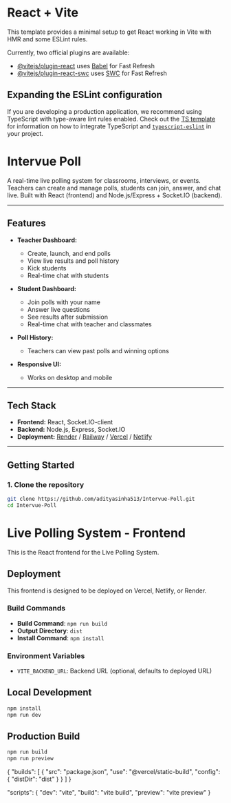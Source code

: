 # React + Vite

This template provides a minimal setup to get React working in Vite with HMR and some ESLint rules.

Currently, two official plugins are available:

- [@vitejs/plugin-react](https://github.com/vitejs/vite-plugin-react/blob/main/packages/plugin-react) uses [Babel](https://babeljs.io/) for Fast Refresh
- [@vitejs/plugin-react-swc](https://github.com/vitejs/vite-plugin-react/blob/main/packages/plugin-react-swc) uses [SWC](https://swc.rs/) for Fast Refresh

## Expanding the ESLint configuration

If you are developing a production application, we recommend using TypeScript with type-aware lint rules enabled. Check out the [TS template](https://github.com/vitejs/vite/tree/main/packages/create-vite/template-react-ts) for information on how to integrate TypeScript and [`typescript-eslint`](https://typescript-eslint.io) in your project.
# Intervue Poll

A real-time live polling system for classrooms, interviews, or events. Teachers can create and manage polls, students can join, answer, and chat live. Built with React (frontend) and Node.js/Express + Socket.IO (backend).

---

## Features

- **Teacher Dashboard:**  
  - Create, launch, and end polls  
  - View live results and poll history  
  - Kick students  
  - Real-time chat with students

- **Student Dashboard:**  
  - Join polls with your name  
  - Answer live questions  
  - See results after submission  
  - Real-time chat with teacher and classmates

- **Poll History:**  
  - Teachers can view past polls and winning options

- **Responsive UI:**  
  - Works on desktop and mobile

---

## Tech Stack

- **Frontend:** React, Socket.IO-client
- **Backend:** Node.js, Express, Socket.IO
- **Deployment:** [Render](https://render.com/) / [Railway](https://railway.app/) / [Vercel](https://vercel.com/) / [Netlify](https://netlify.com/)

---

## Getting Started

### 1. Clone the repository

```sh
git clone https://github.com/adityasinha513/Intervue-Poll.git
cd Intervue-Poll
```

# Live Polling System - Frontend

This is the React frontend for the Live Polling System.

## Deployment

This frontend is designed to be deployed on Vercel, Netlify, or Render.

### Build Commands
- **Build Command**: `npm run build`
- **Output Directory**: `dist`
- **Install Command**: `npm install`

### Environment Variables
- `VITE_BACKEND_URL`: Backend URL (optional, defaults to deployed URL)

## Local Development
```bash
npm install
npm run dev
```

## Production Build
```bash
npm run build
npm run preview
```

{
  "builds": [
    { "src": "package.json", "use": "@vercel/static-build", "config": { "distDir": "dist" } }
  ]
}

"scripts": {
  "dev": "vite",
  "build": "vite build",
  "preview": "vite preview"
}